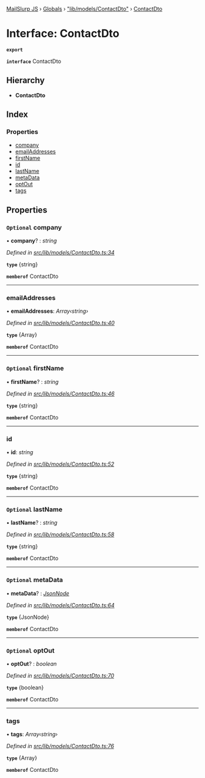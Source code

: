 [MailSlurp JS](../README.md) › [Globals](../globals.md) › ["lib/models/ContactDto"](../modules/_lib_models_contactdto_.md) › [ContactDto](_lib_models_contactdto_.contactdto.md)

# Interface: ContactDto

**`export`** 

**`interface`** ContactDto

## Hierarchy

* **ContactDto**

## Index

### Properties

* [company](_lib_models_contactdto_.contactdto.md#optional-company)
* [emailAddresses](_lib_models_contactdto_.contactdto.md#emailaddresses)
* [firstName](_lib_models_contactdto_.contactdto.md#optional-firstname)
* [id](_lib_models_contactdto_.contactdto.md#id)
* [lastName](_lib_models_contactdto_.contactdto.md#optional-lastname)
* [metaData](_lib_models_contactdto_.contactdto.md#optional-metadata)
* [optOut](_lib_models_contactdto_.contactdto.md#optional-optout)
* [tags](_lib_models_contactdto_.contactdto.md#tags)

## Properties

### `Optional` company

• **company**? : *string*

*Defined in [src/lib/models/ContactDto.ts:34](https://github.com/mailslurp/mailslurp-client-ts-js/blob/fc9510a/src/lib/models/ContactDto.ts#L34)*

**`type`** {string}

**`memberof`** ContactDto

___

###  emailAddresses

• **emailAddresses**: *Array‹string›*

*Defined in [src/lib/models/ContactDto.ts:40](https://github.com/mailslurp/mailslurp-client-ts-js/blob/fc9510a/src/lib/models/ContactDto.ts#L40)*

**`type`** {Array<string>}

**`memberof`** ContactDto

___

### `Optional` firstName

• **firstName**? : *string*

*Defined in [src/lib/models/ContactDto.ts:46](https://github.com/mailslurp/mailslurp-client-ts-js/blob/fc9510a/src/lib/models/ContactDto.ts#L46)*

**`type`** {string}

**`memberof`** ContactDto

___

###  id

• **id**: *string*

*Defined in [src/lib/models/ContactDto.ts:52](https://github.com/mailslurp/mailslurp-client-ts-js/blob/fc9510a/src/lib/models/ContactDto.ts#L52)*

**`type`** {string}

**`memberof`** ContactDto

___

### `Optional` lastName

• **lastName**? : *string*

*Defined in [src/lib/models/ContactDto.ts:58](https://github.com/mailslurp/mailslurp-client-ts-js/blob/fc9510a/src/lib/models/ContactDto.ts#L58)*

**`type`** {string}

**`memberof`** ContactDto

___

### `Optional` metaData

• **metaData**? : *[JsonNode](_lib_models_jsonnode_.jsonnode.md)*

*Defined in [src/lib/models/ContactDto.ts:64](https://github.com/mailslurp/mailslurp-client-ts-js/blob/fc9510a/src/lib/models/ContactDto.ts#L64)*

**`type`** {JsonNode}

**`memberof`** ContactDto

___

### `Optional` optOut

• **optOut**? : *boolean*

*Defined in [src/lib/models/ContactDto.ts:70](https://github.com/mailslurp/mailslurp-client-ts-js/blob/fc9510a/src/lib/models/ContactDto.ts#L70)*

**`type`** {boolean}

**`memberof`** ContactDto

___

###  tags

• **tags**: *Array‹string›*

*Defined in [src/lib/models/ContactDto.ts:76](https://github.com/mailslurp/mailslurp-client-ts-js/blob/fc9510a/src/lib/models/ContactDto.ts#L76)*

**`type`** {Array<string>}

**`memberof`** ContactDto
